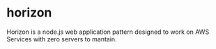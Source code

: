 # horizon
Horizon is a node.js web application pattern designed to work on AWS Services with zero servers to mantain.
